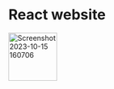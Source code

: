 # React website
<img width="96" alt="Screenshot 2023-10-15 160706" src="https://github.com/Sachinsh72/react-website/assets/91846348/cd62bcf4-79e7-4744-8d3d-5695a637bd0b">
